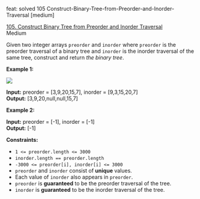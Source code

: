 feat: solved 105 Construct-Binary-Tree-from-Preorder-and-Inorder-Traversal [medium]

[105. Construct Binary Tree from Preorder and Inorder Traversal](https://leetcode.com/problems/construct-binary-tree-from-preorder-and-inorder-traversal/)  
Medium

Given two integer arrays  `preorder`  and  `inorder`  where  `preorder`  is the preorder traversal of a binary tree and  `inorder`  is the inorder traversal of the same tree, construct and return  _the binary tree_.

**Example 1:**

![](https://assets.leetcode.com/uploads/2021/02/19/tree.jpg)

**Input:** preorder = [3,9,20,15,7], inorder = [9,3,15,20,7]  
**Output:** [3,9,20,null,null,15,7]

**Example 2:**

**Input:** preorder = [-1], inorder = [-1]  
**Output:** [-1]

**Constraints:**

-   `1 <= preorder.length <= 3000`
-   `inorder.length == preorder.length`
-   `-3000 <= preorder[i], inorder[i] <= 3000`
-   `preorder`  and  `inorder`  consist of  **unique**  values.
-   Each value of  `inorder`  also appears in  `preorder`.
-   `preorder`  is  **guaranteed**  to be the preorder traversal of the tree.
-   `inorder`  is  **guaranteed**  to be the inorder traversal of the tree.